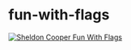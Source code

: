 # fun-with-flags


[![Sheldon Cooper Fun With Flags](https://img.youtube.com/vi/LeyofQK6tRw/0.jpg)](https://www.youtube.com/watch?v=LeyofQK6tRw)
